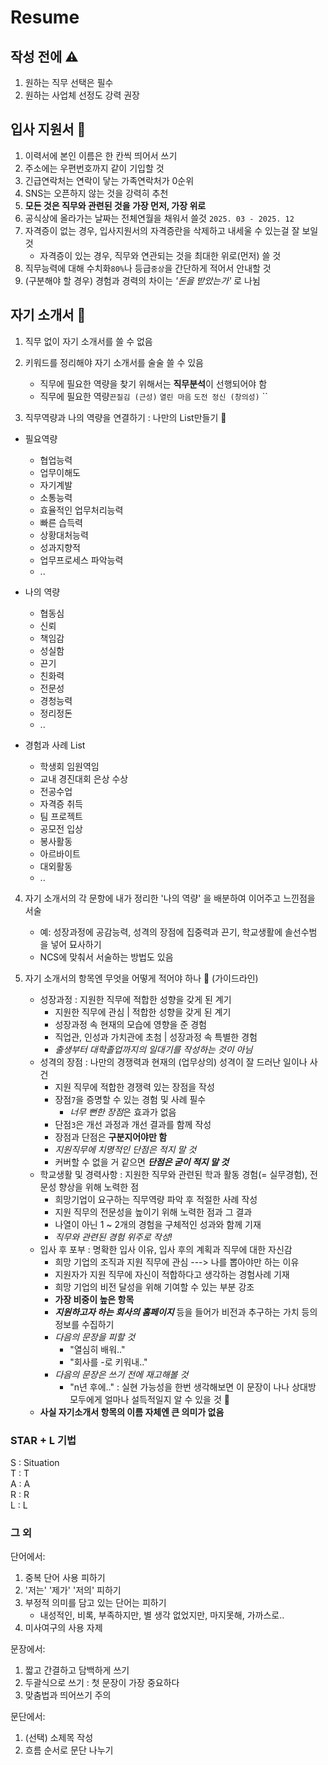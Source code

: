 # Resume

## 작성 전에 ⚠️
1. 원하는 직무 선택은 필수
2. 원하는 사업체 선정도 강력 권장

## 입사 지원서 📒
1. 이력서에 본인 이름은 한 칸씩 띄어서 쓰기
2. 주소에는 우편번호까지 같이 기입할 것
3. 긴급연락처는 연락이 닿는 가족연락처가 0순위
4. SNS는 오픈하지 않는 것을 강력히 추천
5. **모든 것은 직무와 관련된 것을 가장 먼저, 가장 위로**
6. 공식상에 올라가는 날짜는 전체연월을 채워서 쓸것 `2025. 03 - 2025. 12`
7. 자격증이 없는 경우, 입사지원서의 자격증란을 삭제하고 내세울 수 있는걸 잘 보일 것  
   - 자격증이 있는 경우, 직무와 연관되는 것을 최대한 위로(먼저) 쓸 것
8. 직무능력에 대해 수치화`80%`나 등급`중상`을 간단하게 적어서 안내할 것
9. (구분해야 할 경우) 경험과 경력의 차이는 *'돈을 받았는가'* 로 나뉨

## 자기 소개서 📃
1. 직무 없이 자기 소개서를 쓸 수 없음
2. 키워드를 정리해야 자기 소개서를 술술 쓸 수 있음
   - 직무에 필요한 역량을 찾기 위해서는 **직무분석**이 선행되어야 함
   - 직무에 필요한 역량`끈질김 (근성)` `열린 마음` `도전 정신 (창의성)` ``
  
3. 직무역량과 나의 역량을 연결하기 : 나만의 List만들기 📝  
- 필요역량
   - 협업능력
   - 업무이해도
   - 자기계발
   - 소통능력
   - 효율적인 업무처리능력
   - 빠른 습득력
   - 상황대처능력
   - 성과지향적
   - 업무프로세스 파악능력
   - ..
  
- 나의 역량
   - 협동심
   - 신뢰
   - 책임감
   - 성실함
   - 끈기
   - 친화력
   - 전문성
   - 경청능력
   - 정리정돈
   - ..
  
- 경험과 사례 List
   - 학생회 임원역임
   - 교내 경진대회 은상 수상
   - 전공수업
   - 자격증 취득
   - 팀 프로젝트
   - 공모전 입상
   - 봉사활동
   - 아르바이트
   - 대외활동
   - ..

4. 자기 소개서의 각 문항에 내가 정리한 '나의 역량' 을 배분하여 이어주고 느낀점을 서술
   - 예: 성장과정에 공감능력, 성격의 장점에 집중력과 끈기, 학교생활에 솔선수범 을 넣어 묘사하기
   - NCS에 맞춰서 서술하는 방법도 있음

5. 자기 소개서의 항목엔 무엇을 어떻게 적어야 하나 🤔 (가이드라인)
   - 성장과정 : 지원한 직무에 적합한 성향을 갖게 된 계기
     - 지원한 직무에 관심 | 적합한 성향을 갖게 된 계기
     - 성장과정 속 현재의 모습에 영향을 준 경험
     - 직업관, 인성과 가치관에 초첨 | 성장과정 속 특별한 경험
     - *출생부터 대학졸업까지의 일대기를 작성하는 것이 아님*
   - 성격의 장점 : 나만의 경쟁력과 현재의 (업무상의) 성격이 잘 드러난 일이나 사건
     - 지원 직무에 적합한 경쟁력 있는 장점을 작성
     - 장점`7`을 증명할 수 있는 경험 및 사례 필수
       - *너무 뻔한 장점*은 효과가 없음
     - 단점`3`은 개선 과정과 개선 결과를 함께 작성
     - 장점과 단점은 **구분지어야만 함**
     - *지원직무에 치명적인 단점은 적지 말 것*
     - 커버할 수 없을 거 같으면 ***단점은 굳이 적지 말 것***
   - 학교생활 및 경력사항 : 지원한 직무와 관련된 학과 활동 경험(= 실무경험), 전문성 향상을 위해 노력한 점
     - 희망기업이 요구하는 직무역량 파악 후 적절한 사례 작성
     - 지원 직무의 전문성을 높이기 위해 노력한 점과 그 결과
     - 나열이 아닌 1 ~ 2개의 경험을 구체적인 성과와 함께 기재
     - *직무와 관련된 경험 위주로 작성!*
   - 입사 후 포부 : 명확한 입사 이유, 입사 후의 계획과 직무에 대한 자신감
     - 희망 기업의 조직과 지원 직무에 관심 \---> 나를 뽑아야만 하는 이유
     - 지원자가 지원 직무에 자신이 적합하다고 생각하는 경험사례 기재
     - 희망 기업의 비전 달성을 위해 기여할 수 있는 부분 강조
     - **가장 비중이 높은 항목**
     - ***지원하고자 하는 회사의 홈페이지*** 등을 들어가 비전과 추구하는 가치 등의 정보를 수집하기
     - *다음의 문장을 피할 것*
       - "열심히 배워.."
       - "회사를 -로 키워내.."
     - *다음의 문장은 쓰기 전에 재고해볼 것*
       - "n년 후에.." : 실현 가능성을 한번 생각해보면 이 문장이 나나 상대방 모두에게 얼마나 설득적일지 알 수 있을 것 👀
   - **사실 자기소개서 항목의 이름 자체엔 큰 의미가 없음**

### STAR + L 기법
S : Situation  
T : T  
A : A  
R : R  
L : L  

### 그 외
단어에서:  
1. 중복 단어 사용 피하기
2. '저는' '제가' '저의' 피하기
3. 부정적 의미를 담고 있는 단어는 피하기
   - 내성적인, 비록, 부족하지만, 별 생각 없었지만, 마지못해, 가까스로..
4. 미사여구의 사용 자제

문장에서:
1. 짧고 간결하고 담백하게 쓰기
2. 두괄식으로 쓰기 : 첫 문장이 가장 중요하다
3. 맞춤법과 띄어쓰기 주의

문단에서:
1. (선택) 소제목 작성
2. 흐름 순서로 문단 나누기
